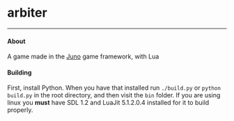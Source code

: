 # arbiter
--------

#### About
A game made in the [Juno]( www.github.com/rxi/juno) game framework, with Lua

#### Building
First, install Python. When you have that installed run `./build.py` or `python build.py` in the root directory, and then visit the `bin` folder. If you are using linux you **must** have SDL 1.2 and LuaJit 5.1.2.0.4 installed for it to build properly.
